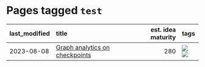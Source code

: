 # Pages tagged `test`

|last_modified|title|est. idea maturity|tags
|:---|:---|---:|:---|
|2023-08-08|[Graph analytics on checkpoints](../Graph_analytics_on_checkpoints.md)|280|[![](https://img.shields.io/badge/tag-from_issue-29349d)](../tags/from_issue.md) [![](https://img.shields.io/badge/tag-test-4dea78)](../tags/test.md)|